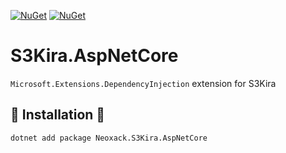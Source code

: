 [![NuGet](https://img.shields.io/nuget/v/Neoxack.S3Kira.AspNetCore.svg)](https://www.nuget.org/packages/Neoxack.S3Kira.AspNetCore)
[![NuGet](https://img.shields.io/nuget/dt/Neoxack.S3Kira.AspNetCore.svg)](https://www.nuget.org/packages/Neoxack.S3Kira.AspNetCore)

# S3Kira.AspNetCore

`Microsoft.Extensions.DependencyInjection` extension for S3Kira

## 🔧 Installation 🔧

```bash
dotnet add package Neoxack.S3Kira.AspNetCore
```

